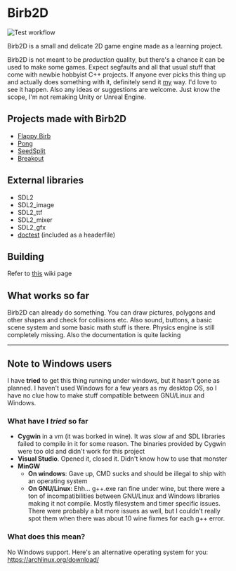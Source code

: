 # Birb2D
![Test workflow](https://github.com/toasterbirb/birb2d/actions/workflows/run_tests.yml/badge.svg)

Birb2D is a small and delicate 2D game engine made as a learning project.

Birb2D is not meant to be *production* quality, but there's a chance it can be used to make some games. Expect segfaults and all that usual stuff that come with newbie hobbyist C++ projects. If anyone ever picks this thing up and actually does something with it, definitely send it [my](https://github.com/Toasterbirb) way. I'd love to see it happen. Also any ideas or suggestions are welcome. Just know the scope, I'm not remaking Unity or Unreal Engine.

## Projects made with Birb2D
- [Flappy Birb](https://github.com/Toasterbirb/Flappy-Birb)
- [Pong](https://github.com/Toasterbirb/Pong)
- [SeedSplit](https://github.com/Toasterbirb/SeedSplit)
- [Breakout](https://github.com/Toasterbirb/Breakout)

## External libraries
- SDL2
- SDL2_image
- SDL2_ttf
- SDL2_mixer
- SDL2_gfx
- [doctest](https://github.com/doctest/doctest) (included as a headerfile)

## Building
Refer to [this](https://github.com/Toasterbirb/Birb2D/wiki/Setup) wiki page

## What works so far
Birb2D can already do something. You can draw pictures, polygons and other shapes and check for collisions etc. Also sound, buttons, a basic scene system and some basic math stuff is there. Physics engine is still completely missing. Also the documentation is quite lacking

---

## Note to Windows users
I have **tried** to get this thing running under windows, but it hasn't gone as planned. I haven't used Windows for a few years as my desktop OS, so I have no clue how to make stuff compatible between GNU/Linux and Windows.

### What have I *tried* so far
- **Cygwin** in a vm (it was borked in wine). It was slow af and SDL libraries failed to compile in it for some reason. The binaries provided by Cygwin were too old and didn't work for this project
- **Visual Studio**. Opened it, closed it. Didn't know how to use that monster
- **MinGW**
	- **On windows**: Gave up, CMD sucks and should be illegal to ship with an operating system
	- **On GNU/Linux**: Ehh... g++.exe ran fine under wine, but there were a ton of incompatibilities between GNU/Linux and Windows libraries making it not compile. Mostly filesystem and timer specific issues. There were probably a bit more issues as well, but I couldn't really spot them when there was about 10 wine fixmes for each g++ error.

### What does this mean?
No Windows support. Here's an alternative operating system for you: https://archlinux.org/download/
